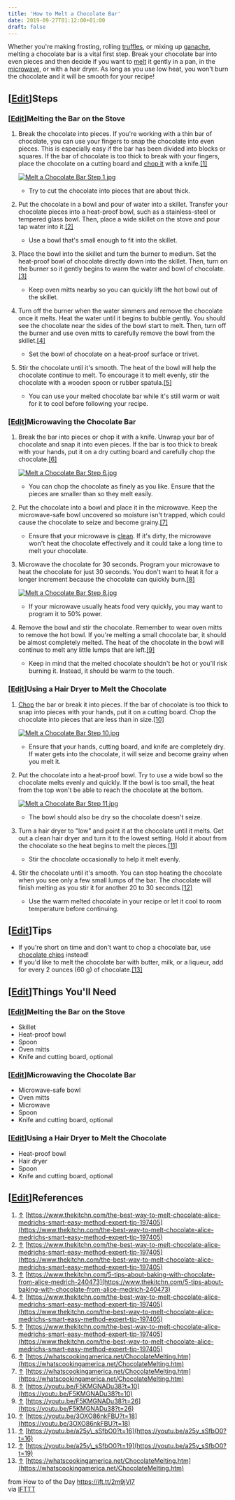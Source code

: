 ```yaml
---
title: 'How to Melt a Chocolate Bar'
date: 2019-09-27T01:12:00+01:00
draft: false
---
```


Whether you're making frosting, rolling [truffles](https://www.wikihow.com/Make-Chocolate-Truffles "Make Chocolate Truffles"), or mixing up [ganache](https://www.wikihow.com/Make-Chocolate-Ganache "Make Chocolate Ganache"), melting a chocolate bar is a vital first step. Break your chocolate bar into even pieces and then decide if you want to [melt](https://www.wikihow.com/Melt-Chocolate "Melt Chocolate") it gently in a pan, in the [microwave](https://www.wikihow.com/Melt-Chocolate-in-the-Microwave "Melt Chocolate in the Microwave"), or with a hair dryer. As long as you use low heat, you won't burn the chocolate and it will be smooth for your recipe!

\[[Edit](https://www.wikihow.com/index.php?title=Melt-a-Chocolate-Bar&action=edit&section=1 "Edit section: Steps")\]Steps
-------------------------------------------------------------------------------------------------------------------------

### \[[Edit](https://www.wikihow.com/index.php?title=Melt-a-Chocolate-Bar&action=edit&section=2 "Edit section: Melting the Bar on the Stove")\]Melting the Bar on the Stove

1.  Break the chocolate into pieces. If you're working with a thin bar of chocolate, you can use your fingers to snap the chocolate into even pieces. This is especially easy if the bar has been divided into blocks or squares. If the bar of chocolate is too thick to break with your fingers, place the chocolate on a cutting board and [chop it](https://www.wikihow.com/Chop-Chocolate "Chop Chocolate") with a knife.[\[1\]](#_note-1)  
      
    
    [![Melt a Chocolate Bar Step 1.jpg](https://www.wikihow.com/images/thumb/e/e2/Melt-a-Chocolate-Bar-Step-1.jpg/aid11201839-v4-728px-Melt-a-Chocolate-Bar-Step-1.jpg)](https://www.wikihow.com/Image:Melt-a-Chocolate-Bar-Step-1.jpg)
    
    *   Try to cut the chocolate into pieces that are about thick.
2.  Put the chocolate in a bowl and pour of water into a skillet. Transfer your chocolate pieces into a heat-proof bowl, such as a stainless-steel or tempered glass bowl. Then, place a wide skillet on the stove and pour tap water into it.[\[2\]](#_note-2)  
      
    *   Use a bowl that's small enough to fit into the skillet.
3.  Place the bowl into the skillet and turn the burner to medium. Set the heat-proof bowl of chocolate directly down into the skillet. Then, turn on the burner so it gently begins to warm the water and bowl of chocolate.[\[3\]](#_note-3)  
      
    *   Keep oven mitts nearby so you can quickly lift the hot bowl out of the skillet.
4.  Turn off the burner when the water simmers and remove the chocolate once it melts. Heat the water until it begins to bubble gently. You should see the chocolate near the sides of the bowl start to melt. Then, turn off the burner and use oven mitts to carefully remove the bowl from the skillet.[\[4\]](#_note-4)  
      
    *   Set the bowl of chocolate on a heat-proof surface or trivet.
5.  Stir the chocolate until it's smooth. The heat of the bowl will help the chocolate continue to melt. To encourage it to melt evenly, stir the chocolate with a wooden spoon or rubber spatula.[\[5\]](#_note-5)  
      
    *   You can use your melted chocolate bar while it's still warm or wait for it to cool before following your recipe.

### \[[Edit](https://www.wikihow.com/index.php?title=Melt-a-Chocolate-Bar&action=edit&section=3 "Edit section: Microwaving the Chocolate Bar")\]Microwaving the Chocolate Bar

1.  Break the bar into pieces or chop it with a knife. Unwrap your bar of chocolate and snap it into even pieces. If the bar is too thick to break with your hands, put it on a dry cutting board and carefully chop the chocolate.[\[6\]](#_note-6)  
      
    
    [![Melt a Chocolate Bar Step 6.jpg](https://www.wikihow.com/images/thumb/4/49/Melt-a-Chocolate-Bar-Step-6.jpg/aid11201839-v4-728px-Melt-a-Chocolate-Bar-Step-6.jpg)](https://www.wikihow.com/Image:Melt-a-Chocolate-Bar-Step-6.jpg)
    
    *   You can chop the chocolate as finely as you like. Ensure that the pieces are smaller than so they melt easily.
2.  Put the chocolate into a bowl and place it in the microwave. Keep the microwave-safe bowl uncovered so moisture isn't trapped, which could cause the chocolate to seize and become grainy.[\[7\]](#_note-7)  
      
    *   Ensure that your microwave is [clean](https://www.wikihow.com/Clean-a-Microwave "Clean a Microwave"). If it's dirty, the microwave won't heat the chocolate effectively and it could take a long time to melt your chocolate.
3.  Microwave the chocolate for 30 seconds. Program your microwave to heat the chocolate for just 30 seconds. You don't want to heat it for a longer increment because the chocolate can quickly burn.[\[8\]](#_note-8)
    
    [![Melt a Chocolate Bar Step 8.jpg](https://www.wikihow.com/images/thumb/d/d1/Melt-a-Chocolate-Bar-Step-8.jpg/aid11201839-v4-728px-Melt-a-Chocolate-Bar-Step-8.jpg)](https://www.wikihow.com/Image:Melt-a-Chocolate-Bar-Step-8.jpg)
    
    *   If your microwave usually heats food very quickly, you may want to program it to 50% power.
4.  Remove the bowl and stir the chocolate. Remember to wear oven mitts to remove the hot bowl. If you're melting a small chocolate bar, it should be almost completely melted. The heat of the chocolate in the bowl will continue to melt any little lumps that are left.[\[9\]](#_note-9)  
      
    *   Keep in mind that the melted chocolate shouldn't be hot or you'll risk burning it. Instead, it should be warm to the touch.

### \[[Edit](https://www.wikihow.com/index.php?title=Melt-a-Chocolate-Bar&action=edit&section=4 "Edit section: Using a Hair Dryer to Melt the Chocolate")\]Using a Hair Dryer to Melt the Chocolate

1.  [Chop](https://www.wikihow.com/Chop-Chocolate "Chop Chocolate") the bar or break it into pieces. If the bar of chocolate is too thick to snap into pieces with your hands, put it on a cutting board. Chop the chocolate into pieces that are less than in size.[\[10\]](#_note-10)  
      
    
    [![Melt a Chocolate Bar Step 10.jpg](https://www.wikihow.com/images/thumb/b/bb/Melt-a-Chocolate-Bar-Step-10.jpg/aid11201839-v4-728px-Melt-a-Chocolate-Bar-Step-10.jpg)](https://www.wikihow.com/Image:Melt-a-Chocolate-Bar-Step-10.jpg)
    
    *   Ensure that your hands, cutting board, and knife are completely dry. If water gets into the chocolate, it will seize and become grainy when you melt it.
2.  Put the chocolate into a heat-proof bowl. Try to use a wide bowl so the chocolate melts evenly and quickly. If the bowl is too small, the heat from the top won't be able to reach the chocolate at the bottom.  
      
    
    [![Melt a Chocolate Bar Step 11.jpg](https://www.wikihow.com/images/thumb/b/bc/Melt-a-Chocolate-Bar-Step-11.jpg/aid11201839-v4-728px-Melt-a-Chocolate-Bar-Step-11.jpg)](https://www.wikihow.com/Image:Melt-a-Chocolate-Bar-Step-11.jpg)
    
    *   The bowl should also be dry so the chocolate doesn't seize.
3.  Turn a hair dryer to "low" and point it at the chocolate until it melts. Get out a clean hair dryer and turn it to the lowest setting. Hold it about from the chocolate so the heat begins to melt the pieces.[\[11\]](#_note-11)  
      
    *   Stir the chocolate occasionally to help it melt evenly.
4.  Stir the chocolate until it's smooth. You can stop heating the chocolate when you see only a few small lumps of the bar. The chocolate will finish melting as you stir it for another 20 to 30 seconds.[\[12\]](#_note-12)  
      
    *   Use the warm melted chocolate in your recipe or let it cool to room temperature before continuing.

\[[Edit](https://www.wikihow.com/index.php?title=Melt-a-Chocolate-Bar&action=edit&section=5 "Edit section: Tips")\]Tips
-----------------------------------------------------------------------------------------------------------------------

*   If you're short on time and don't want to chop a chocolate bar, use [chocolate chips](https://www.wikihow.com/Melt-Chocolate-Chips "Melt Chocolate Chips") instead!
*   If you'd like to melt the chocolate bar with butter, milk, or a liqueur, add for every 2 ounces (60 g) of chocolate.[\[13\]](#_note-13)

\[[Edit](https://www.wikihow.com/index.php?title=Melt-a-Chocolate-Bar&action=edit&section=6 "Edit section: Things You'll Need")\]Things You'll Need
---------------------------------------------------------------------------------------------------------------------------------------------------

### \[[Edit](https://www.wikihow.com/index.php?title=Melt-a-Chocolate-Bar&action=edit&section=7 "Edit section: Melting the Bar on the Stove")\]Melting the Bar on the Stove

*   Skillet
*   Heat-proof bowl
*   Spoon
*   Oven mitts
*   Knife and cutting board, optional

### \[[Edit](https://www.wikihow.com/index.php?title=Melt-a-Chocolate-Bar&action=edit&section=8 "Edit section: Microwaving the Chocolate Bar")\]Microwaving the Chocolate Bar

*   Microwave-safe bowl
*   Oven mitts
*   Microwave
*   Spoon
*   Knife and cutting board, optional

### \[[Edit](https://www.wikihow.com/index.php?title=Melt-a-Chocolate-Bar&action=edit&section=9 "Edit section: Using a Hair Dryer to Melt the Chocolate")\]Using a Hair Dryer to Melt the Chocolate

*   Heat-proof bowl
*   Hair dryer
*   Spoon
*   Knife and cutting board, optional

\[[Edit](https://www.wikihow.com/index.php?title=Melt-a-Chocolate-Bar&action=edit&section=10 "Edit section: References")\]References
------------------------------------------------------------------------------------------------------------------------------------

1.  [↑](#_ref-1) [https://www.thekitchn.com/the-best-way-to-melt-chocolate-alice-medrichs-smart-easy-method-expert-tip-197405](https://www.thekitchn.com/the-best-way-to-melt-chocolate-alice-medrichs-smart-easy-method-expert-tip-197405)
2.  [↑](#_ref-2) [https://www.thekitchn.com/the-best-way-to-melt-chocolate-alice-medrichs-smart-easy-method-expert-tip-197405](https://www.thekitchn.com/the-best-way-to-melt-chocolate-alice-medrichs-smart-easy-method-expert-tip-197405)
3.  [↑](#_ref-3) [https://www.thekitchn.com/5-tips-about-baking-with-chocolate-from-alice-medrich-240473](https://www.thekitchn.com/5-tips-about-baking-with-chocolate-from-alice-medrich-240473)
4.  [↑](#_ref-4) [https://www.thekitchn.com/the-best-way-to-melt-chocolate-alice-medrichs-smart-easy-method-expert-tip-197405](https://www.thekitchn.com/the-best-way-to-melt-chocolate-alice-medrichs-smart-easy-method-expert-tip-197405)
5.  [↑](#_ref-5) [https://www.thekitchn.com/the-best-way-to-melt-chocolate-alice-medrichs-smart-easy-method-expert-tip-197405](https://www.thekitchn.com/the-best-way-to-melt-chocolate-alice-medrichs-smart-easy-method-expert-tip-197405)
6.  [↑](#_ref-6) [https://whatscookingamerica.net/ChocolateMelting.htm](https://whatscookingamerica.net/ChocolateMelting.htm)
7.  [↑](#_ref-7) [https://whatscookingamerica.net/ChocolateMelting.htm](https://whatscookingamerica.net/ChocolateMelting.htm)
8.  [↑](#_ref-8) [https://youtu.be/F5KMGNADu38?t=10](https://youtu.be/F5KMGNADu38?t=10)
9.  [↑](#_ref-9) [https://youtu.be/F5KMGNADu38?t=26](https://youtu.be/F5KMGNADu38?t=26)
10.  [↑](#_ref-10) [https://youtu.be/3OXO86nkFBU?t=18](https://youtu.be/3OXO86nkFBU?t=18)
11.  [↑](#_ref-11) [https://youtu.be/a25y\_sSfbO0?t=16](https://youtu.be/a25y_sSfbO0?t=16)
12.  [↑](#_ref-12) [https://youtu.be/a25y\_sSfbO0?t=19](https://youtu.be/a25y_sSfbO0?t=19)
13.  [↑](#_ref-13) [https://whatscookingamerica.net/ChocolateMelting.htm](https://whatscookingamerica.net/ChocolateMelting.htm)

  
  
from How to of the Day https://ift.tt/2m9jVl7  
via [IFTTT](https://ifttt.com/?ref=da&site=blogger)